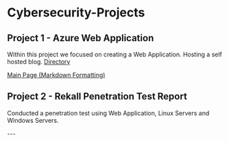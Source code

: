 # Cybersecurity-Projects

## Project 1 - Azure Web Application
Within this project we focused on creating a Web Application. Hosting a self hosted blog.
[Directory](./Project%201/)

[Main Page (Markdown Formatting)](./Project%201/rosesindex.md)

## Project 2 - Rekall Penetration Test Report 
Conducted a penetration test using Web Application, Linux Servers and Windows Servers.

[
](https://docs.google.com/document/d/1MTrGlEXyQJgHS9ABHA98K4SHQN7u8okZqxeghwNZf6M/edit?usp=sharing)---
